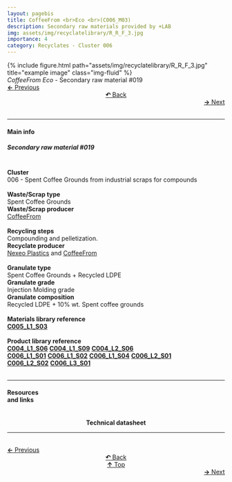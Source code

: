 ```yaml
---
layout: pagebis
title: CoffeeFrom <br>Eco <br>(C006_M03)
description: Secondary raw materials provided by +LAB
img: assets/img/recyclatelibrary/R_R_F_3.jpg
importance: 4
category: Recyclates - Cluster 006
---
```

<div class="row">
    <div class="col-sm mt-3 mt-md-0">
        {% include figure.html path="assets/img/recyclatelibrary/R_R_F_3.jpg" title="example image" class="img-fluid" %}
    </div>
</div>
<div class="caption">
    <i>CoffeeFrom Eco </i> - Secondary raw material #019
</div>

<div class="row justify-content-sm-center">
    <div class="col-sm-4 mt-3 mt-md-0" style="text-align:left">
      <a href="/projects/RecLi_C006_M02/" target="_self"><b>←</b> Previous</a>
    </div>
    <div class="col-sm-4 mt-3 mt-md-0" style="text-align:center">
  <a href="/recyclatelibrary/" target="_self"><b>↶</b> Back</a>
    </div>
    <div class="col-sm-4 mt-3 mt-md-0" style="text-align:right">
        <td align="right"><a href="/projects/RecLi_C006_M04/" target="_self"><b>→</b> Next</a></td>
    </div>
</div>
<br>

<hr>
<h4><b>Main info</b></h4>
<h5>Secondary raw material #019</h5>
<br>

<div class="row justify-content-sm-left">
    <div class="col-sm-3 mt-3 mt-md-0" style="text-align:left">
        <b>Cluster</b>
    </div>
    <div class="col-sm-9 mt-3 mt-md-0" style="text-align:left">
        006 - Spent Coffee Grounds from industrial scraps for compounds
    </div>
</div>
<br>

<div class="row justify-content-sm-left">
    <div class="col-sm-3 mt-3 mt-md-0" style="text-align:left">
        <b>Waste/Scrap type</b>
    </div>
    <div class="col-sm-9 mt-3 mt-md-0" style="text-align:left">
        Spent Coffee Grounds
    </div>
</div>
<div class="row justify-content-sm-left">
    <div class="col-sm-3 mt-3 mt-md-0" style="text-align:left">
        <b>Waste/Scrap producer</b>
    </div>
    <div class="col-sm-9 mt-3 mt-md-0" style="text-align:left">
        <a href="https://coffeefrom.it/">CoffeeFrom</a>
    </div>
</div>
<br>

<div class="row justify-content-sm-left">
    <div class="col-sm-3 mt-3 mt-md-0" style="text-align:left">
        <b>Recycling steps</b>
    </div>
    <div class="col-sm-9 mt-3 mt-md-0" style="text-align:left">
        Compounding and pelletization.
    </div>
</div>
<div class="row justify-content-sm-left">
    <div class="col-sm-3 mt-3 mt-md-0" style="text-align:left">
        <b>Recyclate producer</b>
    </div>
    <div class="col-sm-9 mt-3 mt-md-0" style="text-align:left">
        <a href="https://www.nexeoplastics.com/">Nexeo Plastics</a> and <a href="https://coffeefrom.it/">CoffeeFrom</a>
    </div>
</div>
<br>

<div class="row justify-content-sm-left">
    <div class="col-sm-3 mt-3 mt-md-0" style="text-align:left">
        <b>Granulate type</b>
    </div>
    <div class="col-sm-9 mt-3 mt-md-0" style="text-align:left">
        Spent Coffee Grounds + Recycled LDPE
    </div>
</div>
<div class="row justify-content-sm-left">
    <div class="col-sm-3 mt-3 mt-md-0" style="text-align:left">
        <b>Granulate grade</b>
    </div>
    <div class="col-sm-9 mt-3 mt-md-0" style="text-align:left">
        Injection Molding grade
    </div>
</div>
<div class="row justify-content-sm-left">
    <div class="col-sm-3 mt-3 mt-md-0" style="text-align:left">
        <b>Granulate composition</b>
    </div>
    <div class="col-sm-9 mt-3 mt-md-0" style="text-align:left">
        Recycled LDPE + 10% wt. Spent coffee grounds
    </div>
</div>
<br>

<div class="row justify-content-sm-left">
    <div class="col-sm-3 mt-3 mt-md-0" style="text-align:left">
        <b>Materials library reference</b>
    </div>
    <div class="col-sm-9 mt-3 mt-md-0" style="text-align:left">
        <a href="/projects/MatLi_C005_L1_S03/" target="_blank" title="Recyclate sample"><i class='fas fa-square' style='font-size:1rem'></i> <b>C005_L1_S03</b></a>
    </div>
</div>
<br>

<div class="row justify-content-sm-left">
    <div class="col-sm-3 mt-3 mt-md-0" style="text-align:left">
        <b>Product library reference</b>
    </div>
    <div class="col-sm-9 mt-3 mt-md-0" style="text-align:left">
        <a href="/projects/ProLi_C004_L01_S06/" target="_blank" title="Recyclate sample"><i class='fas fa-chair' style='font-size:1rem'></i> <b>C004_L1_S06</b></a> <a href="/projects/ProLi_C004_L01_S09/" target="_blank" title="Recyclate sample"><i class='fas fa-chair' style='font-size:1rem'></i> <b>C004_L1_S09</b></a> <a href="/projects/ProLi_C004_L02_S06/" target="_blank" title="Recyclate sample"><i class='fas fa-chair' style='font-size:1rem'></i> <b>C004_L2_S06</b></a> <br>
        <a href="/projects/ProLi_C006_L01_S01/" target="_blank" title="Recyclate sample"><i class='fas fa-chair' style='font-size:1rem'></i> <b>C006_L1_S01</b></a> <a href="/projects/ProLi_C006_L01_S02/" target="_blank" title="Recyclate sample"><i class='fas fa-chair' style='font-size:1rem'></i> <b>C006_L1_S02</b></a> <a href="/projects/ProLi_C006_L01_S04/" target="_blank" title="Recyclate sample"><i class='fas fa-chair' style='font-size:1rem'></i> <b>C006_L1_S04</b></a> <a href="/projects/ProLi_C006_L02_S01/" target="_blank" title="Recyclate sample"><i class='fas fa-chair' style='font-size:1rem'></i> <b>C006_L2_S01</b></a> <br><a href="/projects/ProLi_C006_L02_S02/" target="_blank" title="Recyclate sample"><i class='fas fa-chair' style='font-size:1rem'></i> <b>C006_L2_S02</b></a> <a href="/projects/ProLi_C006_L03_S01/" target="_blank" title="Recyclate sample"><i class='fas fa-chair' style='font-size:1rem'></i> <b>C006_L3_S01</b></a> 
    </div>
</div>
<br>

<hr>

<div class="row justify-content-sm-left">
<div class="col-sm-3 mt-3 mt-md-0" style="text-align:left">
<h4><b>Resources <br>and links</b></h4>
</div>
<div class="col-sm-2 mt-3 mt-md-0" style="text-align:center">
<a href="https://coffeefrom.it/en/materials/" title="3D model (Stl)">
<i class='fas fa-clipboard' style='font-size:3rem'></i>
</a>
<br><b>Technical datasheet</b>
</div>
</div>

<hr>

<br>
<div class="row justify-content-sm-center">
    <div class="col-sm-3 mt-3 mt-md-0" style="text-align:left">
          <a href="/projects/RecLi_C006_M02/" target="_self"><b>←</b> Previous</a>
      </div>
    <div class="col-sm-3 mt-3 mt-md-0" style="text-align:center">
  <a href="/recyclatelibrary/" target="_self"><b>↶</b> Back</a>
    </div>
    <div class="col-sm-3 mt-3 mt-md-0" style="text-align:center">
  <a href="#" target="_self"><b>↑</b> Top</a>
    </div>
    <div class="col-sm-3 mt-3 mt-md-0" style="text-align:right">
        <td align="right"><a href="/projects/RecLi_C006_M04/" target="_self"><b>→</b> Next</a></td>
    </div>
</div>
